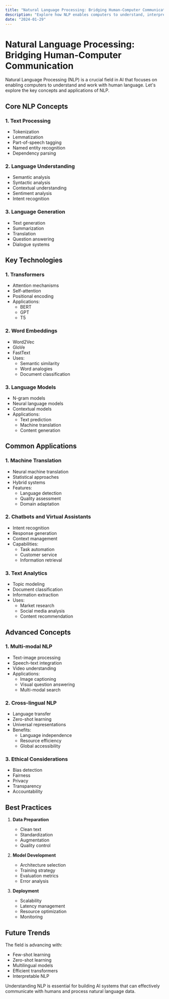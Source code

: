 ```yaml
---
title: "Natural Language Processing: Bridging Human-Computer Communication"
description: "Explore how NLP enables computers to understand, interpret, and generate human language."
date: "2024-01-29"
---
```


# Natural Language Processing: Bridging Human-Computer Communication

Natural Language Processing (NLP) is a crucial field in AI that focuses on enabling computers to understand and work with human language. Let's explore the key concepts and applications of NLP.

## Core NLP Concepts

### 1. Text Processing
- Tokenization
- Lemmatization
- Part-of-speech tagging
- Named entity recognition
- Dependency parsing

### 2. Language Understanding
- Semantic analysis
- Syntactic analysis
- Contextual understanding
- Sentiment analysis
- Intent recognition

### 3. Language Generation
- Text generation
- Summarization
- Translation
- Question answering
- Dialogue systems

## Key Technologies

### 1. Transformers
- Attention mechanisms
- Self-attention
- Positional encoding
- Applications:
  - BERT
  - GPT
  - T5

### 2. Word Embeddings
- Word2Vec
- GloVe
- FastText
- Uses:
  - Semantic similarity
  - Word analogies
  - Document classification

### 3. Language Models
- N-gram models
- Neural language models
- Contextual models
- Applications:
  - Text prediction
  - Machine translation
  - Content generation

## Common Applications

### 1. Machine Translation
- Neural machine translation
- Statistical approaches
- Hybrid systems
- Features:
  - Language detection
  - Quality assessment
  - Domain adaptation

### 2. Chatbots and Virtual Assistants
- Intent recognition
- Response generation
- Context management
- Capabilities:
  - Task automation
  - Customer service
  - Information retrieval

### 3. Text Analytics
- Topic modeling
- Document classification
- Information extraction
- Uses:
  - Market research
  - Social media analysis
  - Content recommendation

## Advanced Concepts

### 1. Multi-modal NLP
- Text-image processing
- Speech-text integration
- Video understanding
- Applications:
  - Image captioning
  - Visual question answering
  - Multi-modal search

### 2. Cross-lingual NLP
- Language transfer
- Zero-shot learning
- Universal representations
- Benefits:
  - Language independence
  - Resource efficiency
  - Global accessibility

### 3. Ethical Considerations
- Bias detection
- Fairness
- Privacy
- Transparency
- Accountability

## Best Practices

1. **Data Preparation**
   - Clean text
   - Standardization
   - Augmentation
   - Quality control

2. **Model Development**
   - Architecture selection
   - Training strategy
   - Evaluation metrics
   - Error analysis

3. **Deployment**
   - Scalability
   - Latency management
   - Resource optimization
   - Monitoring

## Future Trends

The field is advancing with:
- Few-shot learning
- Zero-shot learning
- Multilingual models
- Efficient transformers
- Interpretable NLP

Understanding NLP is essential for building AI systems that can effectively communicate with humans and process natural language data.

